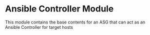 # Ansible Controller Module

This module contains the base contents for an ASG that can act as an Ansible Controller for target hosts